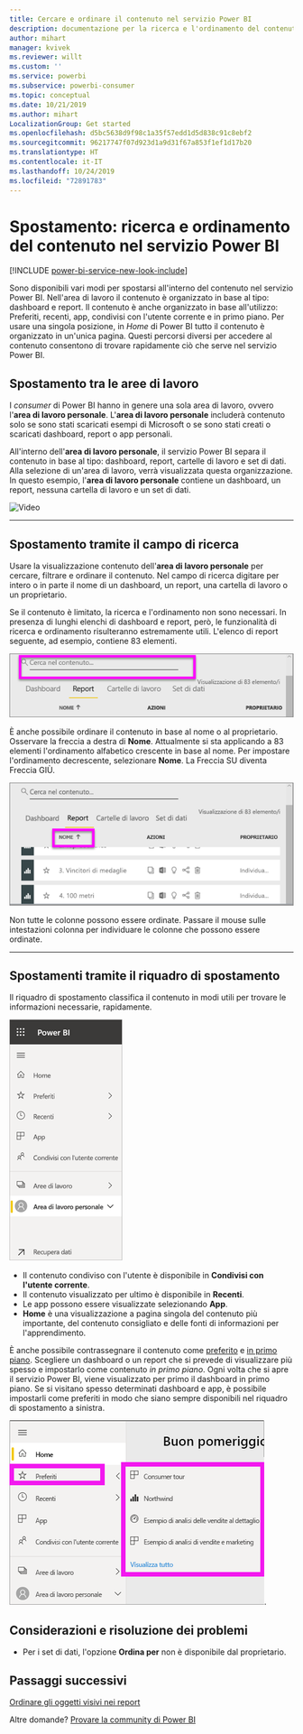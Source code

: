 ```yaml
---
title: Cercare e ordinare il contenuto nel servizio Power BI
description: documentazione per la ricerca e l'ordinamento del contenuto nell'area di lavoro personale di Power BI
author: mihart
manager: kvivek
ms.reviewer: willt
ms.custom: ''
ms.service: powerbi
ms.subservice: powerbi-consumer
ms.topic: conceptual
ms.date: 10/21/2019
ms.author: mihart
LocalizationGroup: Get started
ms.openlocfilehash: d5bc5638d9f98c1a35f57edd1d5d838c91c8ebf2
ms.sourcegitcommit: 96217747f07d923d1a9d31f67a853f1ef1d17b20
ms.translationtype: HT
ms.contentlocale: it-IT
ms.lasthandoff: 10/24/2019
ms.locfileid: "72891783"
---
```

# <a name="navigation-searching-finding-and-sorting-content-in-power-bi-service"></a>Spostamento: ricerca e ordinamento del contenuto nel servizio Power BI

[!INCLUDE [power-bi-service-new-look-include](../includes/power-bi-service-new-look-include.md)]

Sono disponibili vari modi per spostarsi all'interno del contenuto nel servizio Power BI. Nell'area di lavoro il contenuto è organizzato in base al tipo: dashboard e report.  Il contenuto è anche organizzato in base all'utilizzo: Preferiti, recenti, app, condivisi con l'utente corrente e in primo piano. Per usare una singola posizione, in *Home* di Power BI tutto il contenuto è organizzato in un'unica pagina. Questi percorsi diversi per accedere al contenuto consentono di trovare rapidamente ciò che serve nel servizio Power BI.  

## <a name="navigation-within-workspaces"></a>Spostamento tra le aree di lavoro

I *consumer* di Power BI hanno in genere una sola area di lavoro, ovvero l'**area di lavoro personale**. L'**area di lavoro personale** includerà contenuto solo se sono stati scaricati esempi di Microsoft o se sono stati creati o scaricati dashboard, report o app personali.  

All'interno dell'**area di lavoro personale**, il servizio Power BI separa il contenuto in base al tipo: dashboard, report, cartelle di lavoro e set di dati. Alla selezione di un'area di lavoro, verrà visualizzata questa organizzazione. In questo esempio, l'**area di lavoro personale** contiene un dashboard, un report, nessuna cartella di lavoro e un set di dati.

![Video](./media/end-user-search-sort/myworkspace/myworkspace.gif)

________________________________________
## <a name="navigation-using-the-search-field"></a>Spostamento tramite il campo di ricerca
Usare la visualizzazione contenuto dell'**area di lavoro personale** per cercare, filtrare e ordinare il contenuto. Nel campo di ricerca digitare per intero o in parte il nome di un dashboard, un report, una cartella di lavoro o un proprietario.  

Se il contenuto è limitato, la ricerca e l'ordinamento non sono necessari.  In presenza di lunghi elenchi di dashboard e report, però, le funzionalità di ricerca e ordinamento risulteranno estremamente utili. L'elenco di report seguente, ad esempio, contiene 83 elementi. 

![Cercare un report](./media/end-user-experience/power-bi-search.png)

È anche possibile ordinare il contenuto in base al nome o al proprietario. Osservare la freccia a destra di **Nome**. Attualmente si sta applicando a 83 elementi l'ordinamento alfabetico crescente in base al nome. Per impostare l'ordinamento decrescente, selezionare **Nome**. La Freccia SU diventa Freccia GIÙ.

![Ordinare il contenuto](./media/end-user-experience/power-bi-sort-new.png)

Non tutte le colonne possono essere ordinate. Passare il mouse sulle intestazioni colonna per individuare le colonne che possono essere ordinate.

___________________________________________________________________
## <a name="navigation-using-the-navigation-pane"></a>Spostamenti tramite il riquadro di spostamento
Il riquadro di spostamento classifica il contenuto in modi utili per trovare le informazioni necessarie, rapidamente.  

![Riquadro di spostamento a sinistra](./media/end-user-search-sort/power-bi-navbar.png)


- Il contenuto condiviso con l'utente è disponibile in **Condivisi con l'utente corrente**.
- Il contenuto visualizzato per ultimo è disponibile in **Recenti**. 
- Le app possono essere visualizzate selezionando **App**.
- **Home** è una visualizzazione a pagina singola del contenuto più importante, del contenuto consigliato e delle fonti di informazioni per l'apprendimento.

È anche possibile contrassegnare il contenuto come [preferito](end-user-favorite.md) e [in primo piano](end-user-featured.md). Scegliere un dashboard o un report che si prevede di visualizzare più spesso e impostarlo come contenuto *in primo piano*. Ogni volta che si apre il servizio Power BI, viene visualizzato per primo il dashboard in primo piano. Se si visitano spesso determinati dashboard e app, è possibile impostarli come preferiti in modo che siano sempre disponibili nel riquadro di spostamento a sinistra.

![Riquadro a comparsa Preferiti](./media/end-user-search-sort/power-bi-favorite.png).



## <a name="considerations-and-troubleshooting"></a>Considerazioni e risoluzione dei problemi
* Per i set di dati, l'opzione **Ordina per** non è disponibile dal proprietario.

## <a name="next-steps"></a>Passaggi successivi
[Ordinare gli oggetti visivi nei report](end-user-change-sort.md)

Altre domande? [Provare la community di Power BI](http://community.powerbi.com/)
